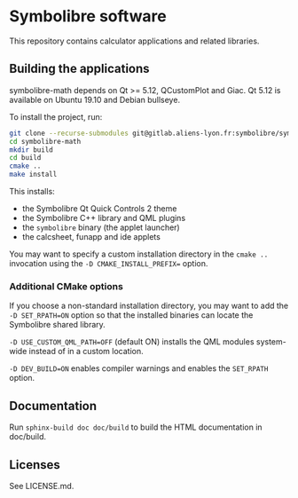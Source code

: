 # Symbolibre software

This repository contains calculator applications and related libraries.

## Building the applications

symbolibre-math depends on Qt >= 5.12, QCustomPlot and Giac.
Qt 5.12 is available on Ubuntu 19.10 and Debian bullseye.

To install the project, run:
```sh
git clone --recurse-submodules git@gitlab.aliens-lyon.fr:symbolibre/symbolibre-math.git
cd symbolibre-math
mkdir build
cd build
cmake ..
make install
```

This installs:
- the Symbolibre Qt Quick Controls 2 theme
- the Symbolibre C++ library and QML plugins
- the `symbolibre` binary (the applet launcher)
- the calcsheet, funapp and ide applets

You may want to specify a custom installation directory in the `cmake ..`
invocation using the `-D CMAKE_INSTALL_PREFIX=` option.

### Additional CMake options

If you choose a non-standard installation directory, you may want to add
the `-D SET_RPATH=ON` option so that the installed binaries can locate the
Symbolibre shared library.

`-D USE_CUSTOM_QML_PATH=OFF` (default ON) installs the QML modules system-wide
instead of in a custom location.

`-D DEV_BUILD=ON` enables compiler warnings and enables the `SET_RPATH` option.

## Documentation

Run `sphinx-build doc doc/build` to build the HTML documentation in doc/build.

## Licenses

See LICENSE.md.
